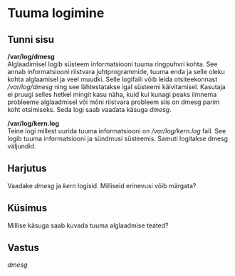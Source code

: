 ﻿# Tuuma logimine

## Tunni sisu

<b>/var/log/dmesg</b><br>
Alglaadimisel logib süsteem informatsiooni tuuma ringpuhvri kohta. See annab informatsiooni riistvara juhtprogrammide, tuuma enda ja selle oleku kohta alglaamisel ja veel muudki. Selle logifaili võib leida otsiteekonnast */var/log/dmesg* ning see lähtestatakse igal süsteemi käivitamisel. Kasutaja ei pruugi selles hetkel mingit kasu näha, kuid kui kunagi peaks ilmnema probleeme alglaadmisel või mõni riistvara probleem siis on dmesg parim koht otsimiseks. Seda logi saab vaadata käsuga *dmesg*.

<b>/var/log/kern.log</b><br>
Teine logi millest uurida tuuma informatsiooni on */var/log/kern.log* fail. See logib tuuma informatsiooni ja sündmusi süsteemis. Samuti logitakse dmesg väljundid.

## Harjutus

Vaadake *dmesg* ja *kern* logisid. Milliseid erinevusi võib märgata?

## Küsimus

Millise käsuga saab kuvada tuuma alglaadmise teated?

## Vastus

*dmesg*
